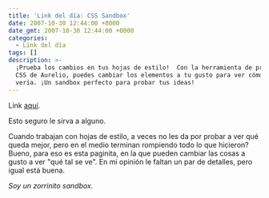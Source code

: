 ```yaml
---
title: 'Link del día: CSS Sandbox'
date: 2007-10-30 12:44:00 +0000
date_gmt: 2007-10-30 12:44:00 +0000
categories:
  - Link del día
tags: []
description: >-
  ¡Prueba los cambios en tus hojas de estilo!  Con la herramienta de pruebas de
  CSS de Aurelio, puedes cambiar los elementos a tu gusto para ver cómo se
  vería. ¡Un sandbox perfecto para probar tus ideas!
---
```



Link [aquí](http://aurelio.net/css-sandbox/).

Esto seguro le sirva a alguno.

Cuando trabajan con hojas de estilo, a veces no les da por probar a ver qué queda mejor, pero en el medio terminan rompiendo todo lo que hicieron? Bueno, para eso es esta paginita, en la que pueden cambiar las cosas a gusto a ver "qué tal se ve". En mi opinión le faltan un par de detalles, pero igual está buena.

_Soy un zorrinito sandbox._
